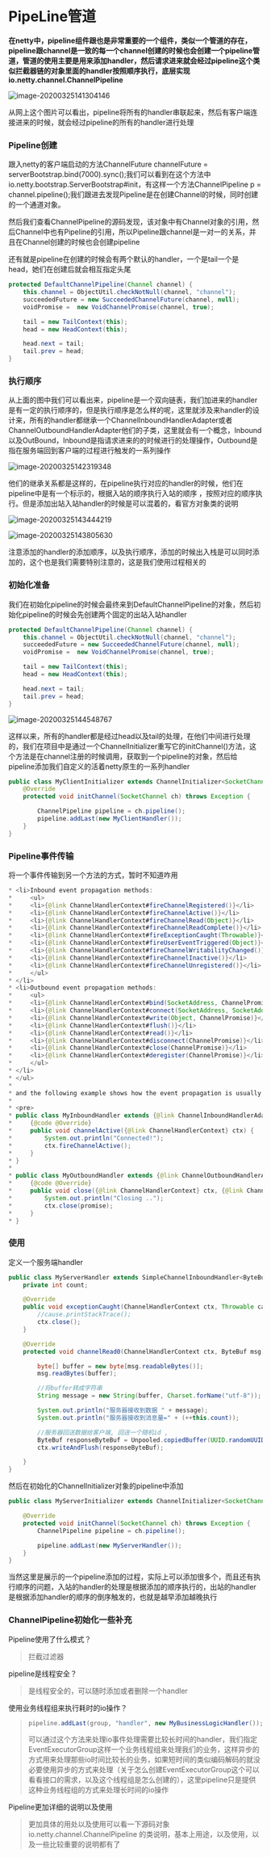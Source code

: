 # PipeLine管道

**在netty中，pipeline组件跟也是非常重要的一个组件，类似一个管道的存在，pipeline跟channel是一致的每一个channel创建的时候也会创建一个pipeline管道，管道的使用主要是用来添加handler，然后请求进来就会经过pipeline这个类似拦截器链的对象里面的handler按照顺序执行，底层实现io.netty.channel.ChannelPipeline**

![image-20200325141304146](image-20200325141304146.png)

从网上这个图片可以看出，pipeline将所有的handler串联起来，然后有客户端连接进来的时候，就会经过pipeline的所有的handler进行处理

### Pipeline创建

跟入netty的客户端启动的方法ChannelFuture channelFuture = serverBootstrap.bind(7000).sync();我们可以看到在这个方法中io.netty.bootstrap.ServerBootstrap#init，有这样一个方法ChannelPipeline p = channel.pipeline();我们跟进去发现Pipeline是在创建Channel的时候，同时创建的一个通道对象。

然后我们查看ChannelPipeline的源码发现，该对象中有Channel对象的引用，然后Channel中也有Pipeline的引用，所以Pipeline跟channel是一对一的关系，并且在Channel创建的时候也会创建pipeline

还有就是pipeline在创建的时候会有两个默认的handler，一个是tail一个是head，她们在创建后就会相互指定头尾

```java
protected DefaultChannelPipeline(Channel channel) {
    this.channel = ObjectUtil.checkNotNull(channel, "channel");
    succeededFuture = new SucceededChannelFuture(channel, null);
    voidPromise =  new VoidChannelPromise(channel, true);

    tail = new TailContext(this);
    head = new HeadContext(this);

    head.next = tail;
    tail.prev = head;
}
```

### 执行顺序

从上面的图中我们可以看出来，pipeline是一个双向链表，我们加进来的handler是有一定的执行顺序的，但是执行顺序是怎么样的呢，这里就涉及来handler的设计来，所有的handler都继承一个ChannelInboundHandlerAdapter或者ChannelOutboundHandlerAdapter他们的子类，这里就会有一个概念，Inbound以及OutBound，Inbound是指请求进来的的时候进行的处理操作，Outbound是指在服务端回到客户端的过程进行触发的一系列操作

![image-20200325142319348](image-20200325142319348.png)

他们的继承关系都是这样的，在pipeline执行对应的handler的时候，他们在pipeline中是有一个标示的，根据入站的顺序执行入站的顺序 ，按照对应的顺序执行。但是添加出站入站handler的时候是可以混着的，看官方对象类的说明

![image-20200325143444219](image-20200325143444219.png)

![image-20200325143805630](image-20200325143805630.png)

注意添加的handler的添加顺序，以及执行顺序，添加的时候出入栈是可以同时添加的，这个也是我们需要特别注意的，这是我们使用过程相关的

### 初始化准备

我们在初始化pipeline的时候会最终来到DefaultChannelPipeline的对象，然后初始化pipeline的时候会先创建两个固定的出站入站handler

```java
protected DefaultChannelPipeline(Channel channel) {
    this.channel = ObjectUtil.checkNotNull(channel, "channel");
    succeededFuture = new SucceededChannelFuture(channel, null);
    voidPromise =  new VoidChannelPromise(channel, true);

    tail = new TailContext(this);
    head = new HeadContext(this);

    head.next = tail;
    tail.prev = head;
}
```

![image-20200325144548767](image-20200325144548767.png)

这样以来，所有的handler都是经过head以及tail的处理，在他们中间进行处理的，我们在项目中是通过一个ChannelInitializer重写它的initChannel()方法，这个方法是在channel注册的时候调用，获取到一个pipeline的对象，然后给pipeline添加我们自定义的活着netty原生的一系列handler

```java
public class MyClientInitializer extends ChannelInitializer<SocketChannel> {
    @Override
    protected void initChannel(SocketChannel ch) throws Exception {

        ChannelPipeline pipeline = ch.pipeline();
        pipeline.addLast(new MyClientHandler());
    }
}
```

### Pipeline事件传输

将一个事件传输到另一个方法的方式，暂时不知道咋用

```java
* <li>Inbound event propagation methods:
*     <ul>
*     <li>{@link ChannelHandlerContext#fireChannelRegistered()}</li>
*     <li>{@link ChannelHandlerContext#fireChannelActive()}</li>
*     <li>{@link ChannelHandlerContext#fireChannelRead(Object)}</li>
*     <li>{@link ChannelHandlerContext#fireChannelReadComplete()}</li>
*     <li>{@link ChannelHandlerContext#fireExceptionCaught(Throwable)}</li>
*     <li>{@link ChannelHandlerContext#fireUserEventTriggered(Object)}</li>
*     <li>{@link ChannelHandlerContext#fireChannelWritabilityChanged()}</li>
*     <li>{@link ChannelHandlerContext#fireChannelInactive()}</li>
*     <li>{@link ChannelHandlerContext#fireChannelUnregistered()}</li>
*     </ul>
* </li>
* <li>Outbound event propagation methods:
*     <ul>
*     <li>{@link ChannelHandlerContext#bind(SocketAddress, ChannelPromise)}</li>
*     <li>{@link ChannelHandlerContext#connect(SocketAddress, SocketAddress, ChannelPromise)}</li>
*     <li>{@link ChannelHandlerContext#write(Object, ChannelPromise)}</li>
*     <li>{@link ChannelHandlerContext#flush()}</li>
*     <li>{@link ChannelHandlerContext#read()}</li>
*     <li>{@link ChannelHandlerContext#disconnect(ChannelPromise)}</li>
*     <li>{@link ChannelHandlerContext#close(ChannelPromise)}</li>
*     <li>{@link ChannelHandlerContext#deregister(ChannelPromise)}</li>
*     </ul>
* </li>
* </ul>
*
* and the following example shows how the event propagation is usually done:
*
* <pre>
* public class MyInboundHandler extends {@link ChannelInboundHandlerAdapter} {
*     {@code @Override}
*     public void channelActive({@link ChannelHandlerContext} ctx) {
*         System.out.println("Connected!");
*         ctx.fireChannelActive();
*     }
* }
*
* public class MyOutboundHandler extends {@link ChannelOutboundHandlerAdapter} {
*     {@code @Override}
*     public void close({@link ChannelHandlerContext} ctx, {@link ChannelPromise} promise) {
*         System.out.println("Closing ..");
*         ctx.close(promise);
*     }
* }
```



### 使用

定义一个服务端handler

```java
public class MyServerHandler extends SimpleChannelInboundHandler<ByteBuf> {
    private int count;

    @Override
    public void exceptionCaught(ChannelHandlerContext ctx, Throwable cause) throws Exception {
        //cause.printStackTrace();
        ctx.close();
    }

    @Override
    protected void channelRead0(ChannelHandlerContext ctx, ByteBuf msg) throws Exception {

        byte[] buffer = new byte[msg.readableBytes()];
        msg.readBytes(buffer);

        //将buffer转成字符串
        String message = new String(buffer, Charset.forName("utf-8"));

        System.out.println("服务器接收到数据 " + message);
        System.out.println("服务器接收到消息量=" + (++this.count));

        //服务器回送数据给客户端, 回送一个随机id ,
        ByteBuf responseByteBuf = Unpooled.copiedBuffer(UUID.randomUUID().toString() + " ", Charset.forName("utf-8"));
        ctx.writeAndFlush(responseByteBuf);

    }
}
```

然后在初始化的ChannelInitializer对象的pipeline中添加

```java
public class MyServerInitializer extends ChannelInitializer<SocketChannel> {

    @Override
    protected void initChannel(SocketChannel ch) throws Exception {
        ChannelPipeline pipeline = ch.pipeline();

        pipeline.addLast(new MyServerHandler());
    }
}
```

当然这里是展示的一个pipeline添加的过程，实际上可以添加很多个，而且还有执行顺序的问题，入站的handler的处理是根据添加的顺序执行的，出站的handler是根据添加handler的顺序的倒序触发的，也就是越早添加越晚执行



### ChannelPipeline初始化一些补充

Pipeline使用了什么模式？

> 拦截过滤器

pipeline是线程安全？

> 是线程安全的，可以随时添加或者删除一个handler

使用业务线程组来执行耗时的io操作？

> ```java
> pipeline.addLast(group, "handler", new MyBusinessLogicHandler());
> ```
>
> 可以通过这个方法来处理io事件处理需要比较长时间的handler，我们指定EventExecutorGroup这样一个业务线程组来处理我们的业务，这样异步的方式用来处理那些io时间比较长的业务，如果短时间的类似编码解码的就没必要使用异步的方式来处理（关于怎么创建EventExecutorGroup这个可以看看接口的需求，以及这个线程组是怎么创建的），这里pipeline只是提供这种业务线程组的方式来处理长时间的io操作

Pipeline更加详细的说明以及使用

> 更加具体的用处以及使用可以看一下源码对象io.netty.channel.ChannelPipeline 的类说明，基本上用途，以及使用，以及一些比较重要的说明都有了

